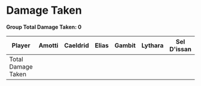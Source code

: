 # Damage Taken

**Group Total Damage Taken: 0**

| Player             | Amotti      | Caeldrid    | Elias    | Gambit     | Lythara    | Sel D'issan    | Wild Bill |
| ------------------ | ----------- | ----------- | ---------| ---------- | ---------- | -------------- | --------- |
| Total Damage Taken |             |             |          |            |            |                |		   |
